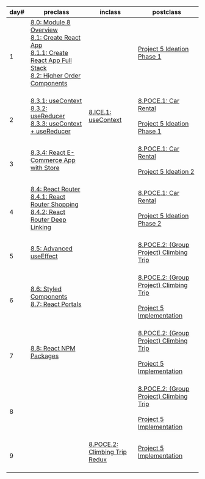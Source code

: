 |day#|preclass|inclass|postclass|
| --- | --- | --- | --- |
|1|[8.0: Module 8 Overview](Module5/day2/preclass/8.0-module-8-overview.md)<br>[8.1: Create React App](Module5/day2/preclass/8.1-create-react-app.md)<br>[8.1.1: Create React App Full Stack](Module5/day2/preclass/8.1.1-create-react-app-full-stack-setup.md)<br>[8.2: Higher Order Components](Module5/day2/preclass/8.3-higher-order-components.md)<br><br>|<br>|[Project 5 Ideation Phase 1](Module5/day2/postclass/project-5-group-react-app.md)<br><br>|
|2|[8.3.1: useContext](Module5/day3/preclass/8.3.1-usecontext.md)<br>[8.3.2: useReducer](Module5/day3/preclass/8.3.2-usereducer.md)<br>[8.3.3: useContext + useReducer](Module5/day3/preclass/8.3.3-usecontext-+-usereducer.md)<br><br>|[8.ICE.1: useContext](Module5/day3/inclass/8.ice.1-usecontext.md)<br><br>|[8.POCE.1: Car Rental](Module5/day3/postclass/8.poce.1-car-rental.md)<br><br>[Project 5 Ideation Phase 1](Module5/day3/postclass/project-5-group-react-app.md)<br><br>|
|3|[8.3.4: React E-Commerce App with Store](Module5/day4/preclass/8.3.4-react-e-commerce-app-with-store.md)<br><br>|<br>|[8.POCE.1: Car Rental](Module5/day4/postclass/8.poce.1-car-rental.md)<br><br>[Project 5 Ideation 2](Module5/day4/postclass/project-5-group-react-app.md)<br><br>|
|4|[8.4: React Router](Module5/day5/preclass/8.4-react-router.md)<br>[8.4.1: React Router Shopping](Module5/day5/preclass/8.4.1-react-router-shopping.md)<br>[8.4.2: React Router Deep Linking](Module5/day5/preclass/8.4.2-react-router-deep-linking.md)<br><br>|<br>|[8.POCE.1: Car Rental](Module5/day5/postclass/8.poce.1-car-rental.md)<br><br>[Project 5 Ideation Phase 2](Module5/day5/postclass/project-5-group-react-app.md)<br><br>|
|5|[8.5: Advanced useEffect](Module5/day6/preclass/8.5-advanced-useeffect.md)<br><br>|<br>|[8.POCE.2: (Group Project) Climbing Trip](Module5/day6/postclass/8.poce.2-rock-climbing-trip-planner.md)<br><br>|
|6|[8.6: Styled Components](Module5/day7/preclass/8.6-styled-components.md)<br>[8.7: React Portals](Module5/day7/preclass/8.7-react-portals.md)<br><br>|<br>|[8.POCE.2: (Group Project) Climbing Trip](Module5/day7/postclass/8.poce.2-rock-climbing-trip-planner.md)<br><br>[Project 5 Implementation](Module5/day7/postclass/project-5-group-react-app.md)<br><br>|
|7|[8.8: React NPM Packages](Module5/day8/preclass/8.8-react-npm-packages.md)<br><br>|<br>|[8.POCE.2: (Group Project) Climbing Trip](Module5/day8/postclass/8.poce.2-rock-climbing-trip-planner.md)<br><br>[Project 5 Implementation](Module5/day8/postclass/project-5-group-react-app.md)<br><br>|
|8|<br>|<br>|[8.POCE.2: (Group Project) Climbing Trip](Module5/day9/postclass/8.poce.2-rock-climbing-trip-planner.md)<br><br>[Project 5 Implementation](Module5/day9/postclass/project-5-group-react-app.md)<br><br>|
|9|<br>|[8.POCE.2: Climbing Trip Redux](Module5/day10/inclass/8.poce.2-rock-climbing-trip-planner.md)<br><br>|[Project 5 Implementation](Module5/day10/postclass/project-5-group-react-app.md)<br><br>|


